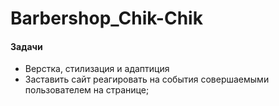 # Barbershop_Chik-Chik
#### Задачи
- Верстка, стилизация и адаптиция
- Заставить сайт реагировать на события совершаемыми пользователем на странице;

